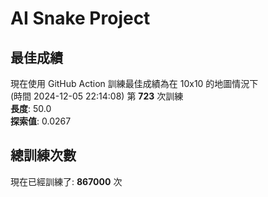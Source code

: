 
# AI Snake Project

## **最佳成績**


























































































































































































現在使用 GitHub Action 訓練最佳成績為在 10x10 的地圖情況下  
(時間 2024-12-05 22:14:08) 第 **723** 次訓練  
**長度**: 50.0  
**探索值**: 0.0267





















































































































































































































































































































































































## 總訓練次數
現在已經訓練了: **867000** 次
